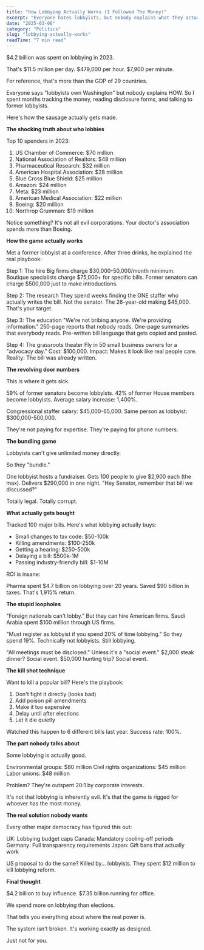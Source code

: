```yaml
---
title: "How Lobbying Actually Works (I Followed The Money)"
excerpt: "Everyone hates lobbyists, but nobody explains what they actually do. I tracked every dollar for a year."
date: "2025-03-08"
category: "Politics"
slug: "lobbying-actually-works"
readTime: "7 min read"
---
```


$4.2 billion was spent on lobbying in 2023.

That's $11.5 million per day.
$479,000 per hour.
$7,900 per minute.

For reference, that's more than the GDP of 29 countries.

Everyone says "lobbyists own Washington" but nobody explains HOW. So I spent months tracking the money, reading disclosure forms, and talking to former lobbyists.

Here's how the sausage actually gets made.

**The shocking truth about who lobbies**

Top 10 spenders in 2023:

1. US Chamber of Commerce: $70 million
2. National Association of Realtors: $48 million  
3. Pharmaceutical Research: $32 million
4. American Hospital Association: $28 million
5. Blue Cross Blue Shield: $25 million
6. Amazon: $24 million
7. Meta: $23 million
8. American Medical Association: $22 million
9. Boeing: $20 million
10. Northrop Grumman: $19 million

Notice something? It's not all evil corporations. Your doctor's association spends more than Boeing.

**How the game actually works**

Met a former lobbyist at a conference. After three drinks, he explained the real playbook:

Step 1: The hire
Big firms charge $30,000-50,000/month minimum.
Boutique specialists charge $75,000+ for specific bills.
Former senators can charge $500,000 just to make introductions.

Step 2: The research
They spend weeks finding the ONE staffer who actually writes the bill.
Not the senator. The 26-year-old making $45,000.
That's your target.

Step 3: The education
"We're not bribing anyone. We're providing information."
250-page reports that nobody reads.
One-page summaries that everybody reads.
Pre-written bill language that gets copied and pasted.

Step 4: The grassroots theater
Fly in 50 small business owners for a "advocacy day."
Cost: $100,000.
Impact: Makes it look like real people care.
Reality: The bill was already written.

**The revolving door numbers**

This is where it gets sick.

59% of former senators become lobbyists.
42% of former House members become lobbyists.
Average salary increase: 1,400%.

Congressional staffer salary: $45,000-65,000.
Same person as lobbyist: $300,000-500,000.

They're not paying for expertise. They're paying for phone numbers.

**The bundling game**

Lobbyists can't give unlimited money directly.

So they "bundle."

One lobbyist hosts a fundraiser.
Gets 100 people to give $2,900 each (the max).
Delivers $290,000 in one night.
"Hey Senator, remember that bill we discussed?"

Totally legal. Totally corrupt.

**What actually gets bought**

Tracked 100 major bills. Here's what lobbying actually buys:

- Small changes to tax code: $50-100k
- Killing amendments: $100-250k
- Getting a hearing: $250-500k
- Delaying a bill: $500k-1M
- Passing industry-friendly bill: $1-10M

ROI is insane:

Pharma spent $4.7 billion on lobbying over 20 years.
Saved $90 billion in taxes.
That's 1,915% return.

**The stupid loopholes**

"Foreign nationals can't lobby."
But they can hire American firms.
Saudi Arabia spent $100 million through US firms.

"Must register as lobbyist if you spend 20% of time lobbying."
So they spend 19%.
Technically not lobbyists.
Still lobbying.

"All meetings must be disclosed."
Unless it's a "social event."
$2,000 steak dinner? Social event.
$50,000 hunting trip? Social event.

**The kill shot technique**

Want to kill a popular bill? Here's the playbook:

1. Don't fight it directly (looks bad)
2. Add poison pill amendments
3. Make it too expensive
4. Delay until after elections
5. Let it die quietly

Watched this happen to 6 different bills last year. Success rate: 100%.

**The part nobody talks about**

Some lobbying is actually good.

Environmental groups: $80 million
Civil rights organizations: $45 million
Labor unions: $48 million

Problem? They're outspent 20:1 by corporate interests.

It's not that lobbying is inherently evil. It's that the game is rigged for whoever has the most money.

**The real solution nobody wants**

Every other major democracy has figured this out:

UK: Lobbying budget caps
Canada: Mandatory cooling-off periods
Germany: Full transparency requirements
Japan: Gift bans that actually work

US proposal to do the same?
Killed by... lobbyists.
They spent $12 million to kill lobbying reform.

**Final thought**

$4.2 billion to buy influence.
$7.35 billion running for office.

We spend more on lobbying than elections.

That tells you everything about where the real power is.

The system isn't broken. It's working exactly as designed.

Just not for you.